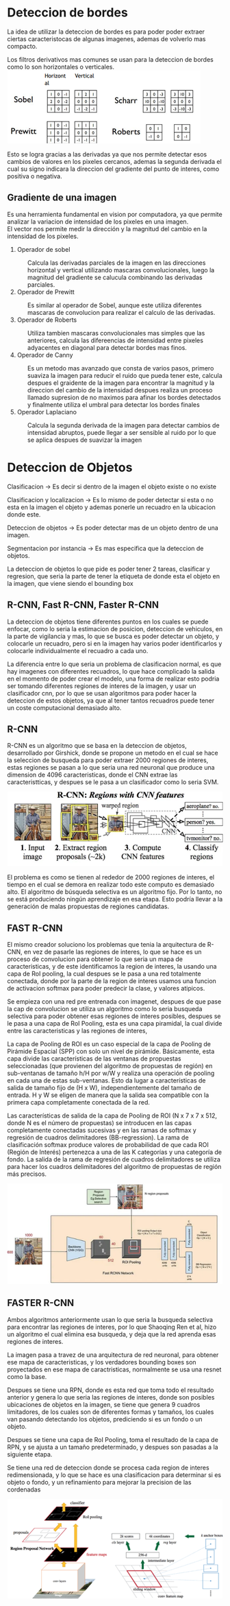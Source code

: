 # Deteccion de bordes

La idea de utilizar la deteccion de bordes es para poder poder extraer ciertas caracteristocas de algunas imagenes, ademas de volverlo mas compacto.
<br>

Los filtros derivativos mas comunes se usan para la deteccion de bordes como lo son horizontales o verticales.
![Filtros_Derivativos](image.png)
<br>

Esto se logra gracias a las derivadas ya que nos permite detectar esos cambios de valores en los pixeles cercanos, ademas la segunda derivada el cual su signo indicara la direccion del gradiente del punto de interes, como positiva o negativa.

## Gradiente de una imagen

Es una herramienta fundamental en vision por computadora, ya que permite analizar la variacion de intensidad de los pixeles en una imagen.
<br>
El vector nos permite  medir la dirección y la magnitud del cambio en la intensidad de los pixeles.

<ol>
    <li>Operador de sobel</li>
        <ul>Calcula las derivadas parciales de la imagen en las direcciones horizontal y vertical utilizando mascaras convolucionales, luego la magnitud del gradiente se calucula combinando las derivadas parciales.</ul>
    <li>Operador de Prewitt</li>
        <ul>Es similar al operador de Sobel, aunque este utiliza diferentes mascaras de convolucion para realizar el calculo de las derivadas.</ul>
    <li>Operador de Roberts</li>
        <ul>Utiliza tambien mascaras convolucionales mas simples que las anteriores, calcula las difereencias de intensidad entre pixeles adyacentes en diagonal para detectar bordes mas finos.</ul>
    <li>Operador de Canny</li>
        <ul>Es un metodo mas avanzado que consta de varios pasos, primero suaviza la imagen para reducir el ruido que pueda tener este, calcula despues el graidente de la imagen para encontrar la magnitud y la direccion del cambio de la intensidad despues realiza un proceso llamado supresion de no maximos para afinar los bordes detectados y finalmente utiliza el umbral para detectar los bordes finales</ul>
    <li>Operador Laplaciano</li>
        <ul>Calcula la segunda derivada de la imagen para detectar cambios de intensidad abruptos, puede llegar a ser sensible al ruido por lo que se aplica despues de suavizar la imagen</ul>    
</ol>

# Deteccion de Objetos

Clasificacion -> Es decir si dentro de la imagen el objeto existe o no existe
>
Clasificacion y localizacion -> Es lo mismo de poder detectar si esta o no esta en la imagen el objeto y ademas ponerle un recuadro en la ubicacion donde este.
>
Deteccion de objetos -> Es poder detectar mas de un objeto dentro de una imagen.
>
Segmentacion por instancia -> Es mas especifica que la deteccion de objetos.
>
La deteccion de objetos lo que pide es poder tener 2 tareas, clasificar y regresion, que seria la parte de tener la etiqueta de donde esta el objeto en la imagen, que viene siendo el bounding box
>
## R-CNN, Fast R-CNN, Faster R-CNN

La deteccion de objetos tiene diferentes puntos en los cuales se puede enfocar, como lo seria la estimacion de posicion, deteccion de vehiculos, en la parte de vigilancia y mas, lo que se busca es poder detectar un objeto, y colocarle un recuadro, pero si en la imagen hay varios poder identificarlos y colocarle individualmente el recuadro a cada uno.
>
La diferencia entre lo que seria un problema de clasificacion normal, es que hay imagenes con diferentes recuadros, lo que hace complicado la salida en el momento de poder crear el modelo, una forma de realizar esto podria ser tomando diferentes regiones de interes de la imagen, y usar un clasificador cnn, por lo que se usan algoritmos para poder hacer la deteccion de estos objetos, ya que al tener tantos recuadros puede tener un coste computacional demasiado alto.
>
## R-CNN
R-CNN es un algoritmo que se basa en la deteccion de objetos, desarrollado por Girshick, donde se propone un metodo en el cual se hace la seleccion de busqueda para poder extraer 2000 regiones de interes, estas regiones se pasan a lo que seria una red neuronal que produce una dimension de 4096 caracteristicas, donde el CNN extrae las caracteristticas, y despues se le pasa a un clasificador como lo seria SVM.
>
![R-CNN](image-1.png)
>
El problema es como se tienen al rededor de 2000 regiones de interes, el tiempo en el cual se demora en realizar todo este computo es demasiado alto.
El algoritmo de búsqueda selectiva es un algoritmo fijo. Por lo tanto, no se está produciendo ningún aprendizaje en esa etapa. Esto podría llevar a la generación de malas propuestas de regiones candidatas.
>
## FAST R-CNN
>
El mismo creador soluciono los problemas que tenia la arquitectura de R-CNN, en vez de pasarle las regiones de interes, lo que se hace es un proceso de convolucion para obtener lo que seria un mapa de caracteristicas, y de este identificamos la region de interes, la usando una capa de RoI pooling, la cual despues se le pasa a una red totalmente conectada, donde por la parte de la region de interes usamos una funcion de activacion softmax para poder predecir la clase, y valores atipicos.
>
Se empieza con una red pre entrenada con imagenet, despues de que pase la cap de convolucion se utiliza un algoritmo como lo seria busqueda selectiva para poder obtener esas regiones de interes posibles, despues se le pasa a una capa de RoI Pooling, esta es una capa piramidal, la cual divide entre las caracteristicas y las regiones de interes, 
>
La capa de Pooling de ROI es un caso especial de la capa de Pooling de Pirámide Espacial (SPP) con solo un nivel de pirámide. Básicamente, esta capa divide las características de las ventanas de propuestas seleccionadas (que provienen del algoritmo de propuestas de región) en sub-ventanas de tamaño h/H por w/W y realiza una operación de pooling en cada una de estas sub-ventanas.
Esto da lugar a características de salida de tamaño fijo de (H x W), independientemente del tamaño de entrada. H y W se eligen de manera que la salida sea compatible con la primera capa completamente conectada de la red.
>
Las características de salida de la capa de Pooling de ROI (N x 7 x 7 x 512, donde N es el número de propuestas) se introducen en las capas completamente conectadas sucesivas y en las ramas de softmax y regresión de cuadros delimitadores (BB-regression).
La rama de clasificación softmax produce valores de probabilidad de que cada ROI (Región de Interés) pertenezca a una de las K categorías y una categoría de fondo.
La salida de la rama de regresión de cuadros delimitadores se utiliza para hacer los cuadros delimitadores del algoritmo de propuestas de región más precisos.
>
![Fast-R-CNN](image-3.png)
>
## FASTER R-CNN
>
Ambos algoritmos anteriormente usan lo que seria la busqueda selectiva para encontrar las regiones de interes, por lo que  Shaoqing Ren et al, hizo un algoritmo el cual elimina esa busqueda, y deja que la red aprenda esas regiones de interes.
>
La imagen pasa a travez de una arquitectura de red neuronal, para obtener ese mapa de caracteristicas, y los verdadores bounding boxes son proyectados en ese mapa de caractristicas, normalmente se usa una resnet como la base.
>
Despues se tiene una RPN, donde es esta red que toma todo el resultado anterior y genera lo que seria las regiones de interes, donde son posibles ubicaciones de objetos en la imagen, se tiene que genera 9 cuadros limitadores, de los cuales son de diferentes formas y tamaños, los cuales van pasando detectando los objetos, prediciendo si es un fondo o un objeto.
>
Despues se tiene una capa de RoI Pooling, toma el resultado de la capa de RPN, y se ajusta a un tamaño predeterminado, y despues son pasadas a la siguiente etapa.
>
Se tiene una red de deteccion donde se procesa cada region de interes redimensionada, y lo que se hace es una clasificacion para determinar si es objeto o fondo, y un refinamiento para mejorar la precision de las cordenadas
>
![Faster-R-CNN](image-2.png)